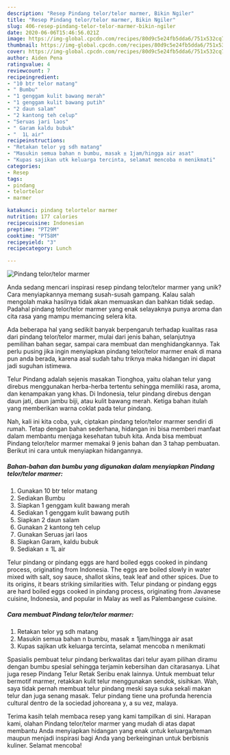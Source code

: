 ```yaml
---
description: "Resep Pindang telor/telor marmer, Bikin Ngiler"
title: "Resep Pindang telor/telor marmer, Bikin Ngiler"
slug: 406-resep-pindang-telor-telor-marmer-bikin-ngiler
date: 2020-06-06T15:46:56.021Z
image: https://img-global.cpcdn.com/recipes/80d9c5e24fb5dda6/751x532cq70/pindang-telortelor-marmer-foto-resep-utama.jpg
thumbnail: https://img-global.cpcdn.com/recipes/80d9c5e24fb5dda6/751x532cq70/pindang-telortelor-marmer-foto-resep-utama.jpg
cover: https://img-global.cpcdn.com/recipes/80d9c5e24fb5dda6/751x532cq70/pindang-telortelor-marmer-foto-resep-utama.jpg
author: Aiden Pena
ratingvalue: 4
reviewcount: 7
recipeingredient:
- "10 btr telor matang"
- " Bumbu"
- "1 genggam kulit bawang merah"
- "1 genggam kulit bawang putih"
- "2 daun salam"
- "2 kantong teh celup"
- "Seruas jari laos"
- " Garam kaldu bubuk"
- "  1L air"
recipeinstructions:
- "Retakan telor yg sdh matang"
- "Masukin semua bahan n bumbu, masak ± 1jam/hingga air asat"
- "Kupas sajikan utk keluarga tercinta, selamat mencoba n menikmati"
categories:
- Resep
tags:
- pindang
- telortelor
- marmer

katakunci: pindang telortelor marmer 
nutrition: 177 calories
recipecuisine: Indonesian
preptime: "PT29M"
cooktime: "PT58M"
recipeyield: "3"
recipecategory: Lunch

---
```



![Pindang telor/telor marmer](https://img-global.cpcdn.com/recipes/80d9c5e24fb5dda6/751x532cq70/pindang-telortelor-marmer-foto-resep-utama.jpg)

Anda sedang mencari inspirasi resep pindang telor/telor marmer yang unik? Cara menyiapkannya memang susah-susah gampang. Kalau salah mengolah maka hasilnya tidak akan memuaskan dan bahkan tidak sedap. Padahal pindang telor/telor marmer yang enak selayaknya punya aroma dan cita rasa yang mampu memancing selera kita.

Ada beberapa hal yang sedikit banyak berpengaruh terhadap kualitas rasa dari pindang telor/telor marmer, mulai dari jenis bahan, selanjutnya pemilihan bahan segar, sampai cara membuat dan menghidangkannya. Tak perlu pusing jika ingin menyiapkan pindang telor/telor marmer enak di mana pun anda berada, karena asal sudah tahu triknya maka hidangan ini dapat jadi suguhan istimewa.

Telur Pindang adalah sejenis masakan Tionghoa, yaitu olahan telur yang direbus menggunakan herba-herba tertentu sehingga memiliki rasa, aroma, dan kenampakan yang khas. Di Indonesia, telur pindang direbus dengan daun jati, daun jambu biji, atau kulit bawang merah. Ketiga bahan itulah yang memberikan warna coklat pada telur pindang.


Nah, kali ini kita coba, yuk, ciptakan pindang telor/telor marmer sendiri di rumah. Tetap dengan bahan sederhana, hidangan ini bisa memberi manfaat dalam membantu menjaga kesehatan tubuh kita. Anda bisa membuat Pindang telor/telor marmer memakai 9 jenis bahan dan 3 tahap pembuatan. Berikut ini cara untuk menyiapkan hidangannya.

<!--inarticleads1-->

##### Bahan-bahan dan bumbu yang digunakan dalam menyiapkan Pindang telor/telor marmer:

1. Gunakan 10 btr telor matang
1. Sediakan  Bumbu
1. Siapkan 1 genggam kulit bawang merah
1. Sediakan 1 genggam kulit bawang putih
1. Siapkan 2 daun salam
1. Gunakan 2 kantong teh celup
1. Gunakan Seruas jari laos
1. Siapkan  Garam, kaldu bubuk
1. Sediakan  ± 1L air


Telur pindang or pindang eggs are hard boiled eggs cooked in pindang process, originating from Indonesia. The eggs are boiled slowly in water mixed with salt, soy sauce, shallot skins, teak leaf and other spices. Due to its origins, it bears striking similarities with. Telur pindang or pindang eggs are hard boiled eggs cooked in pindang process, originating from Javanese cuisine, Indonesia, and popular in Malay as well as Palembangese cuisine. 

<!--inarticleads2-->

##### Cara membuat Pindang telor/telor marmer:

1. Retakan telor yg sdh matang
1. Masukin semua bahan n bumbu, masak ± 1jam/hingga air asat
1. Kupas sajikan utk keluarga tercinta, selamat mencoba n menikmati


Spasialis pembuat telur pindang berkwalitas dari telur ayam pilihan diramu dengan bumbu spesial sehingga terjamin kebersihan dan citarasanya. Lihat juga resep Pindang Telur Retak Seribu enak lainnya. Untuk membuat telur bermotif marmer, retakkan kulit telur menggunakan sendok, sisihkan. Wah, saya tidak pernah membuat telur pindang meski saya suka sekali makan telur dan juga senang masak. Telur pindang tiene una profunda herencia cultural dentro de la sociedad johoreana y, a su vez, malaya. 

Terima kasih telah membaca resep yang kami tampilkan di sini. Harapan kami, olahan Pindang telor/telor marmer yang mudah di atas dapat membantu Anda menyiapkan hidangan yang enak untuk keluarga/teman maupun menjadi inspirasi bagi Anda yang berkeinginan untuk berbisnis kuliner. Selamat mencoba!
